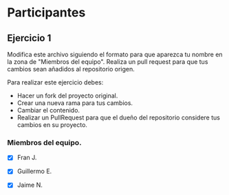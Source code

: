 # Participantes
## Ejercicio 1

Modifica este archivo siguiendo el formato para que aparezca tu nombre en la zona de "Miembros del equipo". Realiza un pull request para que tus cambios sean añadidos al repositorio origen.

Para realizar este ejercicio debes:
- Hacer un fork del proyecto original.
- Crear una nueva rama para tus cambios.
- Cambiar el contenido.
- Realizar un PullRequest para que el dueño del repositorio considere tus cambios en su proyecto.

### Miembros del equipo.

- [x] Fran J.
- [x] Guillermo E.

- [x] Jaime N.